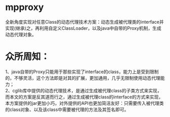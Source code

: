 # mpproxy
全新角度实现对任意Class的动态代理技术方案：动态生成被代理类的interface并实现(继承)之，再利用自定义ClassLoader，以及java中自带的Proxy机制，生成动态代理对象。    
# 众所周知：         
1、java自带的Proxy只能用于那些实现了interface的class，能力上是受到限制的，不够灵活，这个方法即是对其的扩展，更加通用，几乎无限制使用动态代理能力；     
2、cglib库中提供的动态代理技术，是通过生成被代理class的子类方式来实现，而本文的方案是反其道而行之，通过生成被代理class的interface的方式来实现，本方案提供的jar更加小巧，对外提供的API也更加简洁友好：只需要传入被代理类的class对象、以及该class中需要被代理的方法及其签名即可。        
